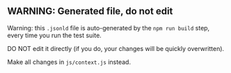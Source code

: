 ## WARNING: Generated file, do not edit

Warning: this `.jsonld` file is auto-generated by the `npm run build` step, every
time you run the test suite. 

DO NOT edit it directly (if you do, your changes will be quickly overwritten).

Make all changes in `js/context.js` instead.
